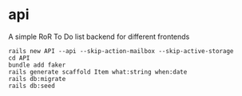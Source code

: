 # api
A simple RoR To Do list backend for different frontends

    rails new API --api --skip-action-mailbox --skip-active-storage
    cd API
    bundle add faker
    rails generate scaffold Item what:string when:date
    rails db:migrate
    rails db:seed

